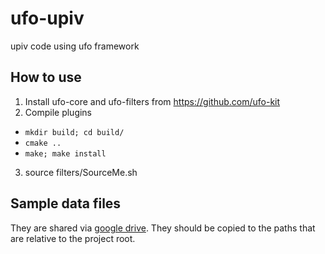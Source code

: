 # ufo-upiv

upiv code using ufo framework

## How to use

1. Install ufo-core and ufo-filters from https://github.com/ufo-kit
2. Compile plugins
  * `mkdir build; cd build/`
  * `cmake ..`
  * `make; make install`
3. source filters/SourceMe.sh

## Sample data files
They are shared via [google drive](https://drive.google.com/folderview?id=0B-Nh7TaS6iJlfmN4bWtBb0xpc3NscElfY1czVGpjTGk1ZkFOQVdvRDVLOXlMdUU2SW5KT2M&usp=sharing). They should be copied to the paths that are relative to the project root.
